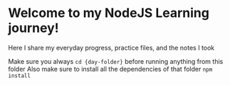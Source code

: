 # Welcome to my NodeJS Learning journey!

Here I share my everyday progress, practice files, and the notes I took

Make sure you always `cd {day-folder}` before running anything from this folder
Also make sure to install all the dependencies of that folder `npm install`